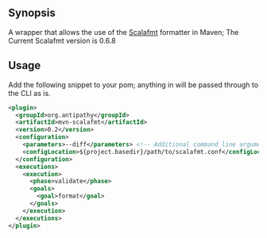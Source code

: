 ## Synopsis

A wrapper that allows the use of the [Scalafmt](https://github.com/olafurpg/scalafmt/) formatter in Maven;
The Current Scalafmt version is 0.6.8

## Usage

Add the following snippet to your pom; anything in <parameters> will be
passed through to the CLI as is.

```xml
<plugin>
  <groupId>org.antipathy</groupId>
  <artifactId>mvn-scalafmt</artifactId>
  <version>0.2</version>
  <configuration>
    <parameters>--diff</parameters> <!-- Additional command line arguments-->
    <configLocation>${project.basedir}/path/to/scalafmt.conf</configLocation>
  </configuration>
  <executions>
    <execution>
      <phase>validate</phase>
      <goals>
        <goal>format</goal>
      </goals>
    </execution>
  </executions>
</plugin>
```

